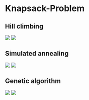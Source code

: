 # Knapsack-Problem
## Hill climbing
![](https://i.imgur.com/FnnycKf.png)
![](https://i.imgur.com/JaoNM1m.png)
## Simulated annealing
![](https://i.imgur.com/he2NQLF.png)
![](https://i.imgur.com/tDZmz8c.png)
## Genetic algorithm
![](https://i.imgur.com/NKM287m.png)
![](https://i.imgur.com/7maVcVo.png)

